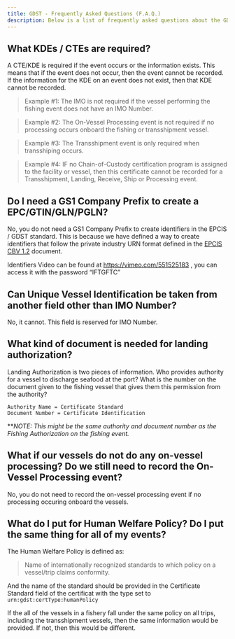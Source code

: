 ```yaml
---
title: GDST - Frequently Asked Questions (F.A.Q.)
description: Below is a list of frequently asked questions about the GDST standard.
---
```


## What KDEs / CTEs are required?
A CTE/KDE is required if the event occurs or the information exists. This means that if the event does not occur, then the event cannot be recorded. If the information for the KDE on an event does not exist, then that KDE cannot be recorded.

> Example #1: The IMO is not required if the vessel performing the fishing event does not have an IMO Number.

> Example #2: The On-Vessel Processing event is not required if no processing occurs onboard the fishing or transshipment vessel.

> Example #3: The Transshipment event is only required when transshiping occurs.

> Example #4: IF no Chain-of-Custody certification program is assigned to the facility or vessel, then this certificate cannot be recorded for a Transshipment, Landing, Receive, Ship or Processing event.

## Do I need a GS1 Company Prefix to create a EPC/GTIN/GLN/PGLN?
No, you do not need a GS1 Company Prefix to create identifiers in the EPCIS / GDST standard. This is because we have defined a way to create identifiers that follow the private industry URN format defined in the [EPCIS CBV 1.2](https://www.gs1.org/sites/default/files/docs/epc/CBV-Standard-1-2-2-r-2017-10-12.pdf) document.

Identifiers Video can be found at https://vimeo.com/551525183 , you can access it with the password “IFTGFTC” 

## Can Unique Vessel Identification be taken from another field other than IMO Number?
No, it cannot. This field is reserved for IMO Number.

## What kind of document is needed for landing authorization?
Landing Authorization is two pieces of information. Who provides authority for a vessel to discharge seafood at the port? What is the number on the document given to the fishing vessel that gives them this permission from the authority? 

```
Authority Name = Certificate Standard
Document Number = Certificate Identification
```

***NOTE: This might be the same authority and document number as the Fishing Authorization on the fishing event.*

## What if our vessels do not do any on-vessel processing? Do we still need to record the On-Vessel Processing event?
No, you do not need to record the on-vessel processing event if no processing occuring onboard the vessels.

## What do I put for Human Welfare Policy? Do I put the same thing for all of my events?
The Human Welfare Policy is defined as:

> Name of internationally recognized standards to which policy on a vessel/trip claims conformity.

And the name of the standard should be provided in the Certificate Standard field of the certificat with the type set to `urn:gdst:certType:humanPolicy`

If the all of the vessels in a fishery fall under the same policy on all trips, including the transshipment vessels, then the same information would be provided. If not, then this would be different.


